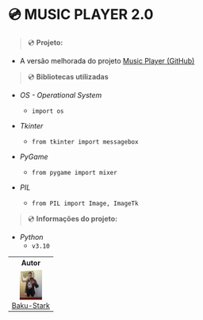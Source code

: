 # 💿 MUSIC PLAYER 2.0

> 💿 **Projeto:**
* A versão melhorada do projeto [Music Player (GitHub)](https://github.com/Baku-Stark/pythonEXE/tree/main/Tkinter/Music%20Player)

> 💿 **Bibliotecas utilizadas**
* *OS - Operational System*
    * `import os`

* *Tkinter*
    * `from tkinter import messagebox`

* *PyGame*
    * `from pygame import mixer`
    
* *PIL*
    * `from PIL import Image, ImageTk`

> 💿 **Informações do projeto:**
* *Python*
    * `v3.10`

<table>
    <tr align="center">
        <th>Autor</th>
    </tr>
    <tr align="center">
        <td>
            <img height="60" src="img/wallace.jpg">
            <br>
            <a href="https://github.com/Baku-Stark">Baku-Stark</a>
        </td>
    </tr>
</table>